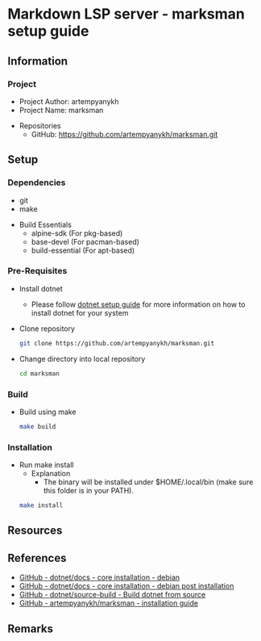 # Markdown LSP server - marksman setup guide

## Information
### Project
+ Project Author: artempyanykh
+ Project Name: marksman
- Repositories
    + GitHub: https://github.com/artempyanykh/marksman.git

## Setup

### Dependencies
+ git
+ make
- Build Essentials
    + alpine-sdk (For pkg-based)
    + base-devel (For pacman-based)
    + build-essential (For apt-based)

### Pre-Requisites
- Install dotnet
    + Please follow [dotnet setup guide](Docs/Programming/Languages/C#/Guides/Compiler/dotnet/setup.md) for more information on how to install dotnet for your system

- Clone repository
    ```bash
    git clone https://github.com/artempyanykh/marksman.git
    ```

- Change directory into local repository
    ```bash
    cd marksman
    ```

### Build
- Build using make
    ```bash
    make build
    ```

### Installation
- Run make install
    - Explanation
        + The binary will be installed under $HOME/.local/bin (make sure this folder is in your PATH).
    ```bash
    make install
    ```

## Resources

## References 
+ [GitHub - dotnet/docs - core installation - debian](https://github.com/dotnet/docs/blob/main/docs/core/install/linux-debian.md)
+ [GitHub - dotnet/docs - core installation - debian post installation](https://github.com/dotnet/docs/blob/main/docs/core/install/includes/linux-install-80-apt.md)
+ [GitHub - dotnet/source-build - Build dotnet from source](https://github.com/dotnet/source-build)
+ [GitHub - artempyanykh/marksman - installation guide](https://github.com/artempyanykh/marksman/blob/main/docs/install.md)

## Remarks

